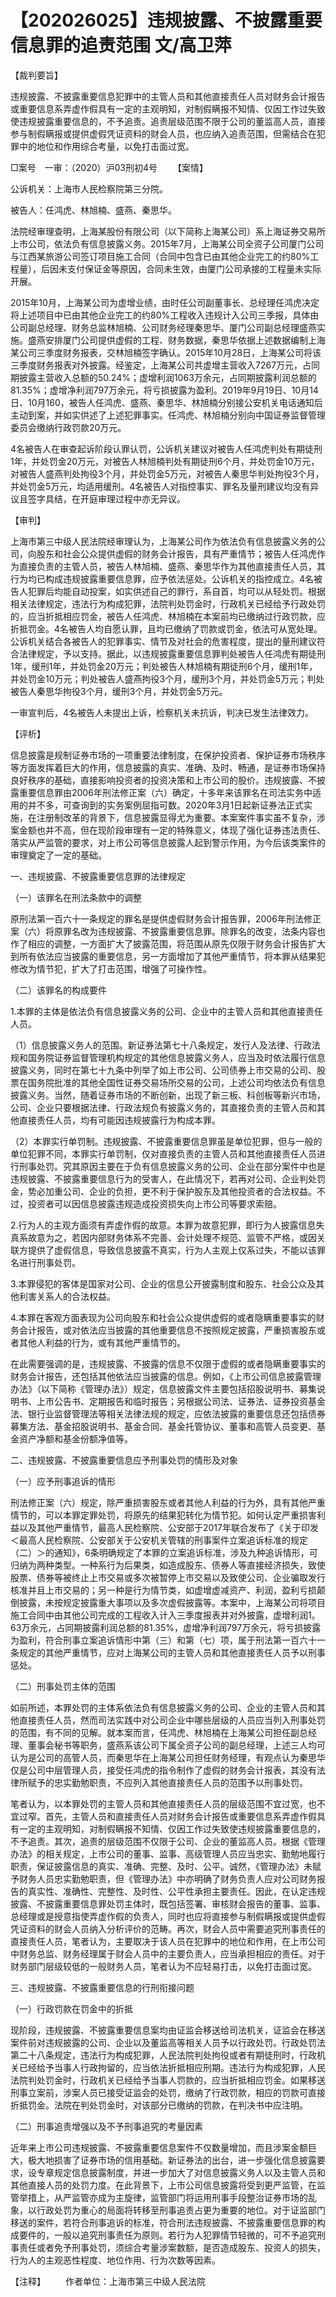 # 【202026025】违规披露、不披露重要信息罪的追责范围 文/高卫萍

【裁判要旨】

违规披露、不披露重要信息犯罪中的主管人员和其他直接责任人员对财务会计报告或重要信息系弄虚作假具有一定的主观明知，对制假瞒报不知情、仅因工作过失致使违规披露重要信息的，不予追责。追责层级范围不限于公司的董监高人员，直接参与制假瞒报或提供虚假凭证资料的财会人员，也应纳入追责范围，但需结合在犯罪中的地位和作用综合考量，以免打击面过宽。

□案号　一审：（2020）沪03刑初4号 　　【案情】

公诉机关：上海市人民检察院第三分院。

被告人：任鸿虎、林旭楠、盛燕、秦思华。

法院经审理查明，上海某股份有限公司（以下简称上海某公司）系上海证券交易所上市公司，依法负有信息披露义务。2015年7月，上海某公司全资子公司厦门公司与江西某旅游公司签订项目施工合同（合同中包含已由其他企业完工的约80%工程量），后因未支付保证金等原因，合同未生效，由厦门公司承接的工程量未实际开展。

2015年10月，上海某公司为虚增业绩，由时任公司副董事长、总经理任鸿虎决定将上述项目中已由其他企业完工的约80%工程收入违规计入公司三季报，具体由公司副总经理、财务总监林旭楠、公司财务经理秦思华、厦门公司副总经理盛燕实施。盛燕安排厦门公司提供虚假的工程、财务数据，秦思华依据上述数据编制上海某公司三季度财务报表，交林旭楠签字确认。2015年10月28日，上海某公司将该三季度财务报表对外披露。经鉴定，上海某公司共虚增主营收入7267万元，占同期披露主营收入总额的50.24%；虚增利润1063万余元，占同期披露利润总额的81.35%；虚增净利润797万余元，将亏损披露为盈利。2019年9月19日、10月14日、10月160，被告人任鸿虎、盛燕、秦思华、林旭楠分别接公安机关电话通知后主动到案，并如实供述了上述犯罪事实。任鸿虎、林旭楠分别向中国证券监督管理委员会缴纳行政罚款20万元。

4名被告人在审查起诉阶段认罪认罚，公诉机关建议对被告人任鸿虎判处有期徒刑1年，并处罚金20万元，对被告人林旭楠判处有期徒刑6个月，并处罚金10万元，对被告人盛燕判处拘役3个月，并处罚金5万元，对被告人秦思华判处拘役3个月，并处罚金5万元，均适用缓刑。4名被告人对指控事实、罪名及量刑建议均没有异议且签字具结，在开庭审理过程中亦无异议。

【审判】

上海市第三中级人民法院经审理认为，上海某公司作为依法负有信息披露义务的公司，向股东和社会公众提供虚假的财务会计报告，具有严重情节；被告人任鸿虎作为直接负责的主管人员，被告人林旭楠、盛燕、秦思华作为其他直接责任人员，其行为均已构成违规披露重要信息罪，应予依法惩处。公诉机关的指控成立。4名被告人犯罪后均能自动投案，如实供述自己的罪行，系自首，均可以从轻处罚。根据相关法律规定，违法行为构成犯罪，法院判处罚金时，行政机关已经给予行政处罚的，应当折抵相应罚金，被告人任鸿虎、林旭楠在本案前均已缴纳过行政罚款，应折抵罚金。4名被告人均自愿认罪，且均已缴纳了罚款或罚金，依法可从宽处理。公诉机关结合各被告人的犯罪事实、情节及对社会的危害程度，提出的量刑建议符合法律规定，予以支持。据此，以违规披露重要信息罪判处被告人任鸿虎有期徒刑1年，缓刑1年，并处罚金20万元；判处被告人林旭楠有期徒刑6个月，缓刑1年，并处罚金10万元；判处被告人盛燕拘役3个月，缓刑3个月，并处罚金5万元；判处被告人秦思华拘役3个月，缓刑3个月，并处罚金5万元。

一审宣判后，4名被告人未提出上诉，检察机关未抗诉，判决已发生法律效力。

【评析】

信息披露是规制证券市场的一项重要法律制度，在保护投资者、保护证券市场秩序等方面发挥着巨大的作用，信息披露的真实、准确、及时、畅通，是证券市场保持良好秩序的基础，直接影响投资者的投资决策和上市公司的股价。违规披露、不披露重要信息罪由2006年刑法修正案（六）确定，十多年来该罪名在司法实务中适用的并不多，可查询到的实务案例屈指可数。2020年3月1日起新证券法正式实施，在注册制改革的背景下，信息披露显得尤为重要。本案案件事实虽不复杂，涉案金额也并不高，但在现阶段审理有一定的特殊意义，体现了强化证券违法责任、落实从严监管的要求，对上市公司等信息披露人起到警示作用，为今后该类案件的审理奠定了一定的基础。

一、违规披露、不披露重要信息罪的法律规定

（一）该罪名在刑法条款中的调整

原刑法第一百六十一条规定的罪名是提供虚假财务会计报告罪，2006年刑法修正案（六）将原罪名改为违规披露、不披露重要信息罪。除罪名的改变，法条内容也作了相应的调整，一方面扩大了披露范围，将范围从原先仅限于财务会计报告扩大到所有依法应当披露的重要信息，另一方面增加了其他严重情节，将本罪从结果犯修改为情节犯，扩大了打击范围，增强了可操作性。

（二）该罪名的构成要件

1.本罪的主体是依法负有信息披露义务的公司、企业中的主管人员和其他直接责任人员。

（1）信息披露义务人的范围。新证券法第七十八条规定，发行人及法律、行政法规和国务院证券监督管理机构规定的其他信息披露义务人，应当及时依法履行信息披露义务，同时在第七十九条中列举了如上市公司、公司债券上市交易的公司、股票在国务院批准的其他全国性证券交易场所交易的公司，上述公司均依法负有信息披露义务。当然，随着证券市场的不断创新，出现了新三板、科创板等新兴市场，公司、企业只要根据法律、行政法规负有披露义务的，其直接负责的主管人员和其他直接责任人员，均有可能因违规披露行为构成本罪。

（2）本罪实行单罚制。违规披露、不披露重要信息罪虽是单位犯罪，但与一般的单位犯罪不同，本罪实行单罚制，仅对直接负责的主管人员和其他直接责任人员进行刑事处罚。究其原因主要在于负有信息披露义务的公司、企业在部分案件中也是违规披露、不披露重要信息行为的受害人，在此情况下，若再对公司、企业判处罚金，势必加重公司、企业的负担，更不利于保护股东及其他投资者的合法权益。不过，投资者可以因信息披露违规造成投资损失向上市公司等要求索赔。

2.行为人的主观方面须有弄虚作假的故意。本罪为故意犯罪，即行为人披露信息失真系故意为之，若因内部财务体系不完善、会计处理不规范、监管不严格，或因关联方提供了虚假信息，导致信息披露不真实，行为人主观上仅系过失，不能以该罪名进行刑事处罚。

3.本罪侵犯的客体是国家对公司、企业的信息公开披露制度和股东、社会公众及其他利害关系人的合法权益。

4.本罪在客观方面表现为公司向股东和社会公众提供虚假的或者隐瞒重要事实的财务会计报告，或对依法应当披露的其他重要信息不按照规定披露，严重损害股东或者其他人利益的行为，或有其他严重情节的。

在此需要强调的是，违规披露、不披露的信息不仅限于虚假的或者隐瞒重要事实的财务会计报告，还包括其他依法应当披露的信息。例如，《上市公司信息披露管理办法》（以下简称《管理办法》）规定，信息披露文件主要包括招股说明书、募集说明书、上市公告书、定期报告和临时报告；另根据公司法、证券法、证券投资基金法、银行业监督管理法等相关法律法规的规定，应依法披露的重要信息还包括债券募集方法、基金招股说明书、基金合同、基金托管协议、董事和高管人员变更、基金资产净额和基金份额净值等。

二、违规披露、不披露重要信息应予刑事处罚的情形及对象

（一）应予刑事追诉的情形

刑法修正案（六）规定，除严重损害股东或者其他人利益的行为外，具有其他严重情节的，可以本罪定罪处罚，将原先的结果犯转化为情节犯。如何认定严重损害利益以及其他严重情节，最高人民检察院、公安部于2017年联合发布了《关于印发＜最高人民检察院、公安部关于公安机关管辖的刑事案件立案追诉标准的规定（二）＞的通知》，6条明确规定了本罪的立案追诉标准，涉及九种追诉情形，可归纳为两种类型。一种系行为后果类，如造成股东、债券人等直接经济损失，致使股票、债券等被终止上市交易或多次被暂停上市交易以及致使公司、企业骗取发行核准并且上市交易的；另一种是行为情节类，如虚增虚减资产、利润，盈利亏损颠倒披露，未按规定披露重大事项以及多次虚假披露等。本案中，上海某公司将项目施工合同中由其他公司完成的工程收入计入三季度报表并对外披露，虚增利润1。63万余元，占同期披露利润总额的81.35%，虚增净利润797万余元，将亏损披露为盈利，符合刑事立案追诉情形中第（三）和第（七）项，属于刑法第一百六十一条规定的其他严重情节，应对上海某公司的主管人员和其他直接责任人员予以刑事惩处。

（二）刑事处罚主体的范围

如前所述，本罪处罚的主体系依法负有信息披露义务的公司、企业的主管人员和其他直接责任人员，然而司法实践中对公司企业中哪些层级的人员应当列入刑事处罚的范围，有不同的见解。就本案而言，任鸿虎、林旭楠在上海某公司担任副总经理、董事会秘书等职务，盛燕系该公司下属全资子公司的副总经理，上述三人均可认为是公司的高管人员，而秦思华在上海某公司担任财务经理，有观点认为秦思华仅是公司中层管理人员，接受任鸿虎的指令制作了虚假的财务会计报表，其没有法律所赋予的忠实勤勉职责，不应列入其他直接责任人员的范围予以刑事处罚。

笔者认为，以本罪处罚的主管人员和其他直接责任人员的层级范围不宜过宽，也不宜过窄。首先，主管人员和直接责任人员对财务会计报告或重要信息系弄虚作假具有一定的主观明知，对制假瞒报不知情、仅因工作过失致使违规披露重要信息的，不予追责。其次，追责的层级范围不仅限于公司、企业的董监高人员。根据《管理办法》的相关规定，上市公司的董事、监事、高级管理人员应当忠实、勤勉地履行职责，保证披露信息的真实、准确、完整、及时、公平。诚然，《管理办法》未赋予财务人员忠实勤勉职责，但《管理办法》中亦明确了财务负责人应对公司财务报告的真实性、准确性、完整性、及时性、公平性承担主要责任。因此，在认定违规披露、不披露重要信息罪处罚主体时，既包括签署、审核财会报告的董事、监事、总经理或是授意指使弄虚作假的负责人，同时也应将直接参与制假瞒报或提供虚假凭证资料的财会人员纳入分析评价的范畴。再次，财会人员中需要追究刑事责任的直接责任人员，笔者认为，主要取决于该人员在犯罪中的地位和作用，在上市公司中财务总监、财务经理属于财会人员中的主要负责人，应当承担相应的责任。对于财务部门层级较低的一般财务人员，笔者认为不应轻易打击，以免打击面过宽。

三、违规披露、不披露重要信息的行刑衔接问题

（一）行政罚款在罚金中的折抵

现阶段，违规披露、不披露重要信息案均由证监会移送给司法机关，证监会在移送案件前对违规披露的公司、企业以及董监高等相关人员予以行政处罚。行政处罚法第二十八条规定，违法行为构成犯罪，人民法院判处拘役或者有期徒刑时，行政机关已经给予当事人行政拘留的，应当依法折抵相应刑期。违法行为构成犯罪，人民法院判处罚金时，行政机关已经给予当事人罚款的，应当折抵相应罚金。如果移送刑事立案前，涉案人员已接受证监会的处罚，缴纳了行政罚款，相应的罚款可直接折抵罚金。法院在判处罚金时，对该部分已缴纳的罚款，在判决书中应注明。

（二）刑事追责增强以及不予刑事追究的考量因素

近年来上市公司违规披露、不披露重要信息案件不仅数量增加，而且涉案金额巨大，极大地损害了证券市场的信用基础。新证券法的出台，进一步强化信息披露要求，设专章规定信息披露制度，并进一步加大了对信息披露义务人以及主管人员和其他直接人员的处罚力度。在此背景下，上市公司信息披露将受到更严监管，在监管举措上，从严监管亦成为主旋律，监管部门将运用刑事手段整治证券市场的乱象，以行政处罚为重心的局面将转移至刑事追责占更为重要的地位。对于证监部门移送的案件，若符合刑事追诉的标准，符合刑法违规披露、不披露重要信息罪的构成要件的，一般以追究刑事责任为原则。若行为人犯罪情节轻微的，可不予追究刑事责任或者免予刑事处罚，须综合考量涉案数额，是否造成股东、投资人的损失，行为人的主观恶性程度、地位作用、行为次数等因素。

【注释】 　　作者单位：上海市第三中级人民法院